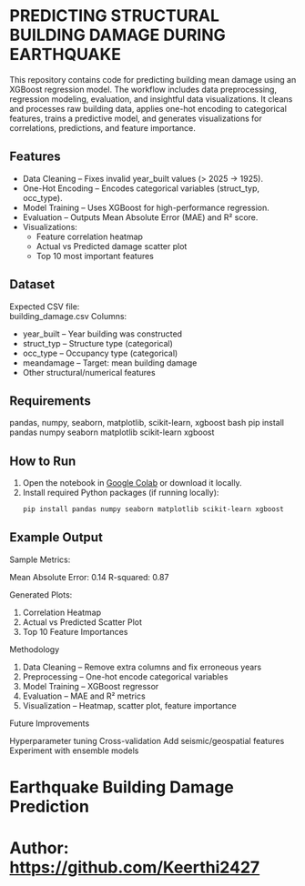 # PREDICTING STRUCTURAL BUILDING DAMAGE DURING EARTHQUAKE
This repository contains code for predicting building mean damage using an XGBoost regression model. The workflow includes data preprocessing, regression modeling, evaluation, and insightful data visualizations.
It cleans and processes raw building data, applies one-hot encoding to categorical features, trains a predictive model, and generates visualizations for correlations, predictions, and feature importance.

## Features
- Data Cleaning – Fixes invalid year_built values (> 2025 → 1925).
- One-Hot Encoding – Encodes categorical variables (struct_typ, occ_type).
- Model Training – Uses XGBoost for high-performance regression.
- Evaluation – Outputs Mean Absolute Error (MAE) and R² score.
- Visualizations:
  - Feature correlation heatmap
  - Actual vs Predicted damage scatter plot
  - Top 10 most important features

## Dataset
Expected CSV file:  
building_damage.csv
Columns:
- year_built – Year building was constructed  
- struct_typ – Structure type (categorical)  
- occ_type – Occupancy type (categorical)  
- meandamage – Target: mean building damage  
- Other structural/numerical features

## Requirements
pandas, numpy, seaborn, matplotlib, scikit-learn, xgboost
bash
pip install pandas numpy seaborn matplotlib scikit-learn xgboost

## How to Run
1. Open the notebook in [Google Colab](https://colab.research.google.com/) or download it locally.
2. Install required Python packages (if running locally):
   ```bash
   pip install pandas numpy seaborn matplotlib scikit-learn xgboost

## Example Output

Sample Metrics:

Mean Absolute Error: 0.14
R-squared: 0.87

Generated Plots:

1. Correlation Heatmap
2. Actual vs Predicted Scatter Plot
3. Top 10 Feature Importances


Methodology

1. Data Cleaning – Remove extra columns and fix erroneous years
2. Preprocessing – One-hot encode categorical variables
3. Model Training – XGBoost regressor
4. Evaluation – MAE and R² metrics
5. Visualization – Heatmap, scatter plot, feature importance


Future Improvements

Hyperparameter tuning
Cross-validation
Add seismic/geospatial features
Experiment with ensemble models


# Earthquake Building Damage Prediction
# Author: https://github.com/Keerthi2427








